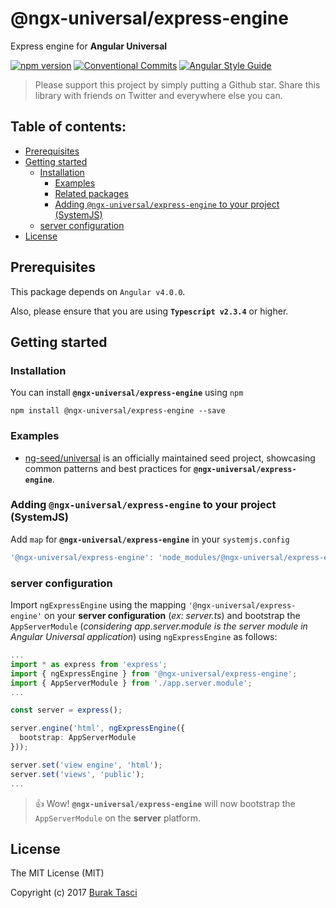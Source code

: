 # @ngx-universal/express-engine
Express engine for **Angular Universal**

[![npm version](https://badge.fury.io/js/%40ngx-universal%2Fexpress-engine.svg)](https://www.npmjs.com/package/@ngx-universal/express-engine)
[![Conventional Commits](https://img.shields.io/badge/Conventional%20Commits-1.0.0-yellow.svg)](https://conventionalcommits.org)
[![Angular Style Guide](https://mgechev.github.io/angular2-style-guide/images/badge.svg)](https://angular.io/styleguide)

> Please support this project by simply putting a Github star. Share this library with friends on Twitter and everywhere else you can.

## Table of contents:
- [Prerequisites](#prerequisites)
- [Getting started](#getting-started)
  - [Installation](#installation)
	- [Examples](#examples)
	- [Related packages](#related-packages)
	- [Adding `@ngx-universal/express-engine` to your project (SystemJS)](#adding-systemjs)
  - [server configuration](#server-config)
- [License](#license)

## <a name="prerequisites"></a> Prerequisites
This package depends on `Angular v4.0.0`.

Also, please ensure that you are using **`Typescript v2.3.4`** or higher.

## <a name="getting-started"></a> Getting started
### <a name="installation"></a> Installation
You can install **`@ngx-universal/express-engine`** using `npm`
```
npm install @ngx-universal/express-engine --save
```

### <a name="examples"></a> Examples
- [ng-seed/universal] is an officially maintained seed project, showcasing common patterns and best practices for **`@ngx-universal/express-engine`**.

### <a name="adding-systemjs"></a> Adding `@ngx-universal/express-engine` to your project (SystemJS)
Add `map` for **`@ngx-universal/express-engine`** in your `systemjs.config`
```javascript
'@ngx-universal/express-engine': 'node_modules/@ngx-universal/express-engine/bundles/express-engine.umd.min.js'
```

### <a name="server-config"></a> server configuration
Import `ngExpressEngine` using the mapping `'@ngx-universal/express-engine'` on your **server configuration** (*ex: server.ts*)
and bootstrap the `AppServerModule` (*considering app.server.module is the server module in Angular Universal application*)
using `ngExpressEngine` as follows:

```TypeScript
...
import * as express from 'express';
import { ngExpressEngine } from '@ngx-universal/express-engine';
import { AppServerModule } from './app.server.module';
...

const server = express();

server.engine('html', ngExpressEngine({
  bootstrap: AppServerModule
}));

server.set('view engine', 'html');
server.set('views', 'public');
...
```

> :+1: Wow! **`@ngx-universal/express-engine`** will now bootstrap the `AppServerModule` on the **server** platform.

## <a name="license"></a> License
The MIT License (MIT)

Copyright (c) 2017 [Burak Tasci]

[ng-seed/universal]: https://github.com/ng-seed/universal
[Burak Tasci]: https://github.com/fulls1z3
